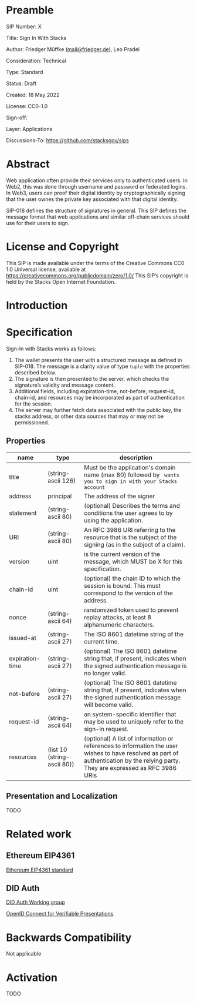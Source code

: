 # Preamble

SIP Number: X

Title: Sign In With Stacks

Author: Friedger Müffke (mail@friedger.de), Leo Pradel

Consideration: Technical

Type: Standard

Status: Draft

Created: 18 May 2022

License: CC0-1.0

Sign-off:

Layer: Applications

Discussions-To: https://github.com/stacksgov/sips

# Abstract

Web application often provide their services only to authenticated users. In
Web2, this was done through username and password or federated logins. In Web3,
users can proof their digital identity by cryptographically signing that the
user ownes the private key associated with that digital identity.

SIP-018 defines the structure of signatures in general. This SIP defines the
message format that web applications and similar off-chain services should use for their users to sign.

# License and Copyright

This SIP is made available under the terms of the Creative Commons CC0 1.0 Universal license, available at https://creativecommons.org/publicdomain/zero/1.0/
This SIP’s copyright is held by the Stacks Open Internet Foundation.

# Introduction

# Specification

Sign-In with Stacks works as follows:

1. The wallet presents the user with a structured message as defined in SIP-018. The message is a clarity value of type `tuple` with the properties described below.
2. The signature is then presented to the server, which checks the signature’s validity and message content.
3. Additional fields, including expiration-time, not-before, request-id, chain-id, and resources may be incorporated as part of authentication for the session.
4. The server may further fetch data associated with the public key, the stacks address, or other data sources that may or may not be permissioned.

## Properties

| name            | type                        | description                                                                                                                                                                        |
| --------------- | --------------------------- | ---------------------------------------------------------------------------------------------------------------------------------------------------------------------------------- |
| title           | (string-ascii 126)          | Must be the application's domain name (max 80) followed by ` wants you to sign in with your Stacks account`                                                                        |
| address         | principal                   | The address of the signer                                                                                                                                                          |
| statement       | (string-ascii 80)           | (optional) Describes the terms and conditions the user agrees to by using the application.                                                                                         |
| URI             | (string-ascii 80)           | An RFC 3986 URI referring to the resource that is the subject of the signing (as in the subject of a claim).                                                                       |
| version         | uint                        | is the current version of the message, which MUST be X for this specification.                                                                                                     |
| chain-id        | uint                        | (optional) the chain ID to which the session is bound. This must correspond to the version of the address.                                                                         |
| nonce           | (string-ascii 64)           | randomized token used to prevent replay attacks, at least 8 alphanumeric characters.                                                                                               |
| issued-at       | (string-ascii 27)           | The ISO 8601 datetime string of the current time.                                                                                                                                  |
| expiration-time | (string-ascii 27)           | (optional) The ISO 8601 datetime string that, if present, indicates when the signed authentication message is no longer valid.                                                     |
| not-before      | (string-ascii 27)           | (optional) The ISO 8601 datetime string that, if present, indicates when the signed authentication message will become valid.                                                      |
| request-id      | (string-ascii 64)           | an system-specific identifier that may be used to uniquely refer to the sign-in request.                                                                                           |
| resources       | (list 10 (string-ascii 80)) | (optional) A list of information or references to information the user wishes to have resolved as part of authentication by the relying party. They are expressed as RFC 3986 URIs |

## Presentation and Localization

TODO

# Related work

## Ethereum EIP4361

[Ethereum EIP4361 standard](https://eips.ethereum.org/EIPS/eip-4361)

## DID Auth

[DID Auth Working
group](https://identity.foundation/working-groups/authentication.html)

[OpenID Connect for Verifiable Presentations](https://openid.net/specs/openid-connect-4-verifiable-presentations-1_0.html)

# Backwards Compatibility

Not applicable

# Activation

TODO
